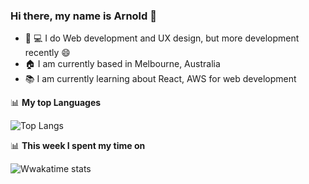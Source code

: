 ### Hi there, my name is Arnold :panda_face:

- :art: :computer: I do Web development and UX design, but more development recently :smile:
- :house: I am currently based in Melbourne, Australia
- :books: I am currently learning about React, AWS for web development

📊 **My top Languages**

![Top Langs](https://github-readme-stats.vercel.app/api/top-langs/?username=aangelo96&layout=compact)

📊 **This week I spent my time on**

![Wwakatime stats](https://github-readme-stats-taupe-two.vercel.app/api/wakatime?username=aangelo96&hide_title=true&hide_border=true&langs_count=5)
